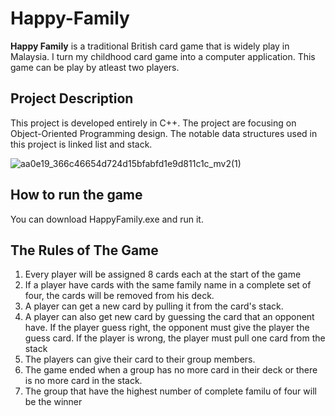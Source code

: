 # Happy-Family
**Happy Family** is a traditional British card game that is widely play in Malaysia. I turn my childhood card game into a computer application. This game can be play by atleast two players.

## Project Description
This project is developed entirely in C++. The project are focusing on Object-Oriented Programming design. The notable data structures used in this project is linked list and stack.

![aa0e19_366c46654d724d15bfabfd1e9d811c1c_mv2(1)](https://user-images.githubusercontent.com/71698316/210731279-9ca100ce-2c81-4f01-a91c-79617325edfa.gif)

## How to run the game
You can download HappyFamily.exe and run it.

## The Rules of The Game
1) Every player will be assigned 8 cards each at the start of the game
2) If a player have cards with the same family name in a complete set of four, the cards will be removed from his deck.
3) A player can get a new card by pulling it from the card's stack.
4) A player can also get new card by guessing the card that an opponent have. If the player guess right,
the opponent must give the player the guess card. If the player is wrong, the player must pull one card from
the stack
5) The players can give their card to their group members.
6) The game ended when a group has no more card in their deck or there is no more card in the stack.
7) The group that have the highest number of complete familu of four will be the winner
